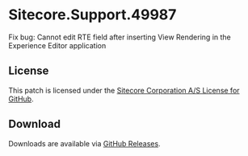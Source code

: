 # Sitecore.Support.49987
Fix bug: Cannot edit RTE field after inserting View Rendering in the Experience Editor application

## License  
This patch is licensed under the [Sitecore Corporation A/S License for GitHub](https://github.com/sitecoresupport/Sitecore.Support.49987/blob/master/LICENSE).  

## Download  
Downloads are available via [GitHub Releases](https://github.com/sitecoresupport/Sitecore.Support.49987/releases).  

